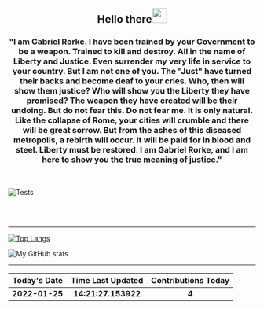 
<h2 align="center">Hello there<img src="https://user-images.githubusercontent.com/88626025/135751180-b3d128a5-ba6f-496d-a6d0-1503b568ee88.gif" width="30px"></h2>
<h3 align="center" margin=30px>
"I am Gabriel Rorke. I have been trained by your Government to be a weapon. Trained to kill and destroy. All in the name of Liberty and Justice. Even surrender my very life in service to your country. But I am not one of you. The "Just" have turned their backs and become deaf to your cries. Who, then will show them justice? Who will show you the Liberty they have promised? The weapon they have created will be their undoing. But do not fear this. Do not fear me. It is only natural. Like the collapse of Rome, your cities will crumble and there will be great sorrow. But from the ashes of this diseased metropolis, a rebirth will occur. It will be paid for in blood and steel. Liberty must be restored. I am Gabriel Rorke, and I am here to show you the true meaning of justice."
</h3>

<br>

![Tests](https://github.com/hDmtP/hDmtP/actions/workflows/main.yml/badge.svg)

<br>
<br>



<hr>

[![Top Langs](https://github-readme-stats.vercel.app/api/top-langs/?username=hDmtP&langs_count=12)](https://github.com/hDmtP/github-readme-stats)

![My GitHub stats](https://github-readme-stats.vercel.app/api?username=hdmtp&show_icons=true&theme=radical) 

<hr>


Today's Date | Time Last Updated      | Contributions Today
:--------------:|:----------------:|:-------------:
**2022-01-25**| **14:21:27.153922** | **4**